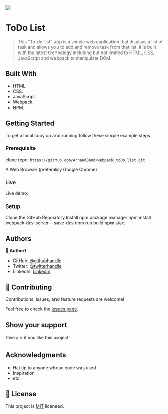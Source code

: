 ![](https://img.shields.io/badge/Microverse-blueviolet)

# ToDo List

> This "To-do-list" app is a simple web application that displays a list of task and allows you to add and remove task from that list. it is built with the latest technology including but not limited to HTML, CSS, JavaScript and webpack to manipulate DOM.


## Built With

- HTML.
- CSS.
- JavaScript.
- Webpack.
- NPM.



## Getting Started

To get a local copy up and running follow these simple example steps.

### Prerequisite

clone repo: `https://github.com/ArnaudBand/webpack_toDo_list.git`

A Web Browser (preferably Google Chrome)

### Live

Live demo:

### Setup

Clone the GitHub Repository
Install npm package manager
npm install webpack-dev-server --save-dev
npm run build
npm start

## Authors

👤 **Author1**

- GitHub: [@githubhandle](https://github.com/B77748)
- Twitter: [@twitterhandle](https://twitter.com/@ba104781)
- LinkedIn: [LinkedIn](https://www.linkedin.com/in/arnaud-bandonkeye-893a2b228/)

## 🤝 Contributing

Contributions, issues, and feature requests are welcome!

Feel free to check the [issues page](../../issues/).

## Show your support

Give a ⭐️ if you like this project!

## Acknowledgments

- Hat tip to anyone whose code was used
- Inspiration
- etc

## 📝 License

This project is [MIT](./MIT.md) licensed.
